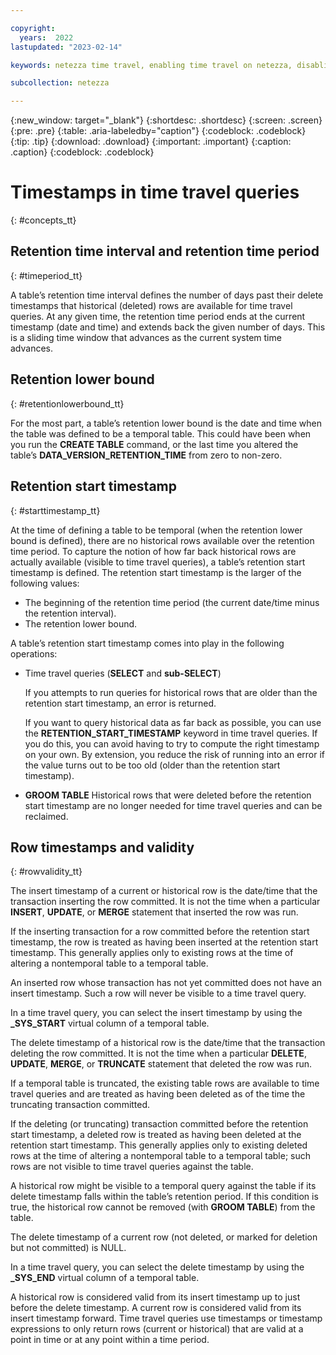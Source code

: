 ```yaml
---

copyright:
  years:  2022
lastupdated: "2023-02-14"

keywords: netezza time travel, enabling time travel on netezza, disabling time travel on netezza, enabling time travel, disabling time travel, time travel

subcollection: netezza

---
```


{:new_window: target="_blank"}
{:shortdesc: .shortdesc}
{:screen: .screen}
{:pre: .pre}
{:table: .aria-labeledby="caption"}
{:codeblock: .codeblock}
{:tip: .tip}
{:download: .download}
{:important: .important}
{:caption: .caption}
{:codeblock: .codeblock}

# Timestamps in time travel queries
{: #concepts_tt}

## Retention time interval and retention time period
{: #timeperiod_tt}

A table’s retention time interval defines the number of days past their delete timestamps that historical (deleted) rows are available for time travel queries. At any given time, the retention time period ends at the current timestamp (date and time) and extends back the given number of days. This is a sliding time window that advances as the current system time advances.

## Retention lower bound
{: #retentionlowerbound_tt}

For the most part, a table’s retention lower bound is the date and time when the table was defined to be a temporal table. This could have been when you run the **CREATE TABLE** command, or the last time you altered the table’s **DATA_VERSION_RETENTION_TIME** from zero to non-zero.

## Retention start timestamp
{: #starttimestamp_tt}

At the time of defining a table to be temporal (when the retention lower bound is defined), there are no historical rows available over the retention time period. To capture the notion of how far back historical rows are actually available (visible to time travel queries), a table’s retention start timestamp is defined. The retention start timestamp is the larger of the following values:

- The beginning of the retention time period (the current date/time minus the retention interval).
- The retention lower bound.

A table’s retention start timestamp comes into play in the following operations:

- Time travel queries (**SELECT** and **sub-SELECT**)

    If you attempts to run queries for historical rows that are older than the retention start timestamp, an error is returned.

    If you want to query historical data as far back as possible, you can use the **RETENTION_START_TIMESTAMP** keyword in time travel queries. If you do this, you can avoid having to try to compute the right timestamp on your own. By extension, you reduce the risk of running into an error if the value turns out to be too old (older than the retention start timestamp).

- **GROOM TABLE**
    Historical rows that were deleted before the retention start timestamp are no longer needed for time travel queries and can be reclaimed.

## Row timestamps and validity
{: #rowvalidity_tt}

The insert timestamp of a current or historical row is the date/time that the transaction inserting the row committed. It is not the time when a particular **INSERT**, **UPDATE**, or **MERGE** statement that inserted the row was run.

If the inserting transaction for a row committed before the retention start timestamp, the row is treated as having been inserted at the retention start timestamp. This generally applies only to existing rows at the time of altering a nontemporal table to a temporal table.

An inserted row whose transaction has not yet committed does not have an insert timestamp. Such a row will never be visible to a time travel query.

In a time travel query, you can select the insert timestamp by using the **_SYS_START** virtual column of a temporal table.

The delete timestamp of a historical row is the date/time that the transaction deleting the row committed. It is not the time when a particular **DELETE**, **UPDATE**, **MERGE**, or **TRUNCATE** statement that deleted the row was run.

If a temporal table is truncated, the existing table rows are available to time travel queries and are treated as having been deleted as of the time the truncating transaction committed.

If the deleting (or truncating) transaction committed before the retention start timestamp, a deleted row is treated as having been deleted at the retention start timestamp. This generally applies only to existing deleted rows at the time of altering a nontemporal table to a temporal table; such rows are not visible to time travel queries against the table.

A historical row might be visible to a temporal query against the table if its delete timestamp falls within the table’s retention period. If this condition is true, the historical row cannot be removed (with **GROOM TABLE**) from the table.

The delete timestamp of a current row (not deleted, or marked for deletion but not committed) is NULL.

In a time travel query, you can select the delete timestamp by using the **_SYS_END** virtual column of a temporal table.

A historical row is considered valid from its insert timestamp up to just before the delete timestamp. A current row is considered valid from its insert timestamp forward. Time travel queries use timestamps or timestamp expressions to only return rows (current or historical) that are valid at a point in time or at any point within a time period.
